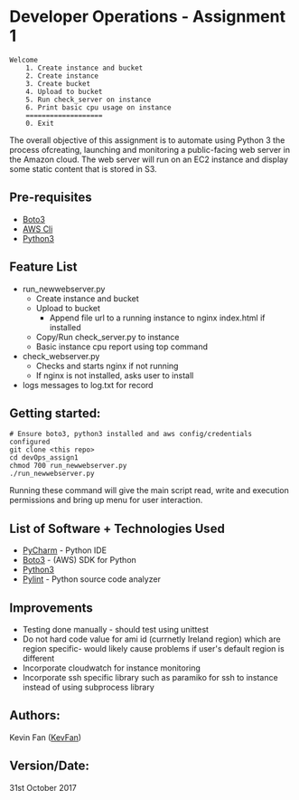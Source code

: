 # Developer Operations - Assignment 1

```
Welcome
    1. Create instance and bucket
    2. Create instance 
    3. Create bucket 
    4. Upload to bucket
    5. Run check_server on instance
    6. Print basic cpu usage on instance
    ===================
    0. Exit

```

The overall objective of this assignment is to automate using Python 3 the process ofcreating, launching and monitoring a public-facing web server in the Amazon cloud. The web server will run on an EC2 instance and display some static content that is stored in S3.

## Pre-requisites
* [Boto3](http://boto3.readthedocs.io/en/latest/guide/quickstart.html)
* [AWS Cli](https://aws.amazon.com/cli/)
* [Python3](https://www.python.org/)

## Feature List
* run_newwebserver.py
    * Create instance and bucket
    * Upload to bucket
      * Append file url to a running instance to nginx index.html if installed  
    * Copy/Run check_server.py to instance
    * Basic instance cpu report using top command
* check_webserver.py
  * Checks and starts nginx if not running
  * If nginx is not installed, asks user to install
* logs messages to log.txt for record

## Getting started:
```
# Ensure boto3, python3 installed and aws config/credentials configured
git clone <this repo>
cd devOps_assign1
chmod 700 run_newwebserver.py
./run_newwebserver.py
```

Running these command will give the main script read, write and execution permissions and bring up menu for user interaction.

## List of Software + Technologies Used
* [PyCharm](https://www.jetbrains.com/pycharm/) - Python IDE
* [Boto3](http://boto3.readthedocs.io/en/latest/guide/quickstart.html) - (AWS) SDK for Python
* [Python3](https://www.python.org/)
* [Pylint](https://www.pylint.org/) - Python source code analyzer

## Improvements
* Testing done manually - should test using unittest
* Do not hard code value for ami id (currnetly Ireland region) which are region specific- would likely cause problems if user's default region is different
* Incorporate cloudwatch for instance monitoring 
* Incorporate ssh specific library such as paramiko for ssh to instance instead of using subprocess library


## Authors:
Kevin Fan ([KevFan](https://github.com/KevFan))

## Version/Date:
31st October 2017
